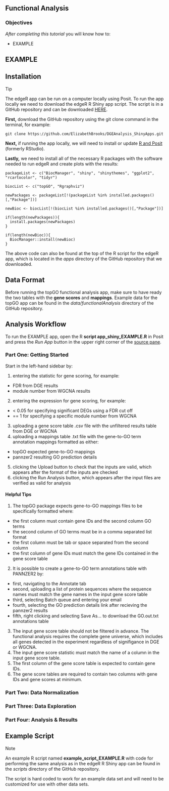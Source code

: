 ## Functional Analysis



### Objectives

<i>After completing this tutorial</i> you will know how to:
* EXAMPLE

## EXAMPLE



## Installation

> [!TIP]
> The edgeR app can be run on a computer locally using Posit. To run the app locally we need to download the edgeR R Shiny app script. The script is in a GitHub repository and can be downloaded [HERE](https://github.com/ElizabethBrooks/DGEAnalysis_ShinyApps/tree/main).

<b>First,</b> download the GitHub repository using the git clone command in the terminal, for example:

```
git clone https://github.com/ElizabethBrooks/DGEAnalysis_ShinyApps.git
```

<b>Next,</b> if running the app locally, we will need to install or update [R and Posit](https://posit.co/download/rstudio-desktop/) (formerly RStudio).

<b>Lastly,</b> we need to install all of the necessary R packages with the software needed to run edgeR and create plots with the results:

```
packageList <- c("BiocManager", "shiny", "shinythemes", "ggplot2", "rcartocolor", "tidyr")

biocList <- c("topGO", "Rgraphviz")

newPackages <- packageList[!(packageList %in% installed.packages()[,"Package"])]

newBioc <- biocList[!(biocList %in% installed.packages()[,"Package"])]

if(length(newPackages)){
  install.packages(newPackages)
}

if(length(newBioc)){
  BiocManager::install(newBioc)
}
```

The above code can also be found at the top of the R script for the edgeR app, which is located in the <i>apps</i> directory of the GitHub repository that we downloaded.

## Data Format

Before running the topGO functional analysis app, make sure to have ready the two tables with the <b>gene scores</b> and <b>mappings</b>. Example data for the topGO app can be found in the <i>data/functionalAnalysis</i> directory of the GitHub repository.



## Analysis Workflow

To run the EXAMPLE app, open the R <b>script app_shiny_EXAMPLE.R</b> in Posit and press the <i>Run App</i> button in the upper right corner of the [source pane](https://docs.posit.co/ide/user/ide/guide/ui/ui-panes.html).

### Part One: Getting Started

Start in the left-hand sidebar by:
1. entering the statistic for gene scoring, for example:
* FDR from DGE results
* module number from WGCNA results
2. entering the expression for gene scoring, for example:
* < 0.05 for specifying significant DEGs using a FDR cut off
* == 1 for specifying a specific module number from WGCNA
3. uploading a gene score table .csv file with the unfiltered results table from DGE or WGCNA
4. uploading a mappings table .txt file with the gene-to-GO term annotation mappings formatted as either:
* topGO expected gene-to-GO mappings
* pannzer2 resulting GO prediction details
5. clicking the Upload button to check that the inputs are valid, which appears after the format of the inputs are checked
6. clicking the Run Analysis button, which appears after the input files are verified as valid for analysis

#### Helpful Tips
1. The topGO package expects gene-to-GO mappings files to be specifically formatted where:
* the first column must contain gene IDs and the second column GO terms
* the second column of GO terms must be in a comma separated list format
* the first column must be tab or space separated from the second column
* the first column of gene IDs must match the gene IDs contained in the gene score table
2. It is possible to create a gene-to-GO term annotations table with PANNZER2 by:
* first, navigating to the Annotate tab
* second, uploading a list of protein sequences where the sequence names must match the gene names in the input gene score table
* third, selecting Batch queue and entering your email
* fourth, selecting the GO prediction details link after recieving the pannzer2 results
* fifth, right clicking and selecting Save As... to download the GO.out.txt annotations table
3. The input gene score table should not be filtered in advance. The functional analysis requires the complete gene universe, which includes all genes detected in the experiment regardless of signifigance in DGE or WGCNA.
4. The input gene score statistic must match the name of a column in the input gene score table.
5. The first column of the gene score table is expected to contain gene IDs.
6. The gene score tables are required to contain two columns with gene IDs and gene scores at minimum.

### Part Two: Data Normalization



### Part Three: Data Exploration



### Part Four: Analysis & Results



## Example Script

> [!NOTE]
> An example R script named <b>example_script_EXAMPLE.R</b> with code for performing the same analysis as in the edgeR R Shiny app can be found in the <i>scripts</i> directory of the GitHub repository. 

The script is hard coded to work for an example data set and will need to be customized for use with other data sets.
